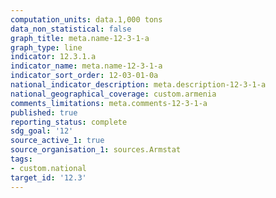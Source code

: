 ```yaml
---
computation_units: data.1,000 tons
data_non_statistical: false
graph_title: meta.name-12-3-1-a
graph_type: line
indicator: 12.3.1.a
indicator_name: meta.name-12-3-1-a
indicator_sort_order: 12-03-01-0a
national_indicator_description: meta.description-12-3-1-a
national_geographical_coverage: custom.armenia
comments_limitations: meta.comments-12-3-1-a
published: true
reporting_status: complete
sdg_goal: '12'
source_active_1: true
source_organisation_1: sources.Armstat
tags:
- custom.national
target_id: '12.3'
---
```

